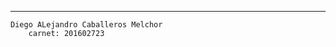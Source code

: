***************************************************************
	Diego ALejandro Caballeros Melchor
		carnet: 201602723
